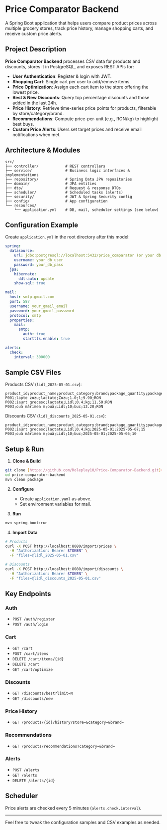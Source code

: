 # Price Comparator Backend

A Spring Boot application that helps users compare product prices across multiple grocery stores, track price history, manage shopping carts, and receive custom price alerts.

## Project Description

**Price Comparator Backend** processes CSV data for products and discounts, stores it in PostgreSQL, and exposes REST APIs for:

* **User Authentication**: Register & login with JWT.
* **Shopping Cart**: Single cart per user to add/remove items.
* **Price Optimization**: Assign each cart item to the store offering the lowest price.
* **Best & New Discounts**: Query top percentage discounts and those added in the last 24h.
* **Price History**: Retrieve time-series price points for products, filterable by store/category/brand.
* **Recommendations**: Compute price-per-unit (e.g., RON/kg) to highlight best buys.
* **Custom Price Alerts**: Users set target prices and receive email notifications when met.

## Architecture & Modules

```
src/
├── controller/            # REST controllers
├── service/               # Business logic interfaces & implementations
├── repository/            # Spring Data JPA repositories
├── domain/                # JPA entities
├── dto/                   # Request & response DTOs
├── scheduler/             # Scheduled tasks (alerts)
├── security/              # JWT & Spring Security config
├── config/                # App configuration
└── resources/
    └── application.yml    # DB, mail, scheduler settings (see below)
```

## Configuration Example

Create `application.yml` in the root directory after this model:

```yaml
spring:
  datasource:
    url: jdbc:postgresql://localhost:5432/price_comparator (or your db url)
    username: your_db_user
    password: your_db_pass
  jpa:
    hibernate:
      ddl-auto: update
    show-sql: true

mail:
  host: smtp.gmail.com
  port: 587
  username: your_gmail_email
  password: your_gmail_password
  protocol: smtp
  properties:
    mail:
      smtp:
        auth: true
        starttls.enable: true

alerts:
  check:
    interval: 300000
```

## Sample CSV Files

Products CSV (`lidl_2025-05-01.csv`):

```csv
product_id;product_name;product_category;brand;package_quantity;package_unit;price;currency
P001;lapte zuzu;lactate;Zuzu;1.0;l;9.90;RON
P002;iaurt grecesc;lactate;Lidl;0.4;kg;11.50;RON
P003;ouă mărimea m;ouă;Lidl;10;buc;13.20;RON
```

Discounts CSV (`lidl_discounts_2025-05-01.csv`):

```csv
product_id;product_name;product_category;brand;package_quantity;package_unit;from_date;to_date;percentage_of_discount
P002;iaurt grecesc;lactate;Lidl;0.4;kg;2025-05-01;2025-05-07;15
P003;ouă mărimea m;ouă;Lidl;10;buc;2025-05-01;2025-05-05;10
```

## Setup & Run

1. **Clone & Build**

```bash
git clone [https://github.com/Roleplay10/Price-Comparator-Backend.git](https://github.com/Roleplay10/Price-Comparator-Backend.git)
cd price-comparator-backend
mvn clean package

```

2. **Configure**
   - Create `application.yaml` as above.
   - Set environment variables for mail.

3. **Run**
```bash
mvn spring-boot:run
````

4. **Import Data**

```bash
# Products
curl -X POST http://localhost:8080/import/prices \
  -H "Authorization: Bearer $TOKEN" \
  -F "files=@lidl_2025-05-01.csv"

# Discounts
curl -X POST http://localhost:8080/import/discounts \
  -H "Authorization: Bearer $TOKEN" \
  -F "files=@lidl_discounts_2025-05-01.csv"
```

## Key Endpoints

### Auth

* `POST /auth/register`
* `POST /auth/login`

### Cart

* `GET /cart`
* `POST /cart/items`
* `DELETE /cart/items/{id}`
* `DELETE /cart`
* `GET /cart/optimize`

### Discounts

* `GET /discounts/best?limit=N`
* `GET /discounts/new`

### Price History

* `GET /products/{id}/history?store=&category=&brand=`

### Recommendations

* `GET /products/recommendations?category=&brand=`

### Alerts

* `POST /alerts`
* `GET /alerts`
* `DELETE /alerts/{id}`

## Scheduler

Price alerts are checked every 5 minutes (`alerts.check.interval`).

---

Feel free to tweak the configuration samples and CSV examples as needed.
